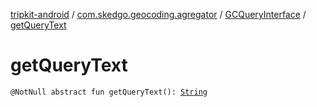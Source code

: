 [tripkit-android](../../index.md) / [com.skedgo.geocoding.agregator](../index.md) / [GCQueryInterface](index.md) / [getQueryText](./get-query-text.md)

# getQueryText

`@NotNull abstract fun getQueryText(): `[`String`](https://kotlinlang.org/api/latest/jvm/stdlib/kotlin/-string/index.html)